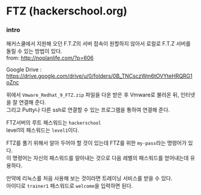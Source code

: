 # FTZ (hackerschool.org)

### intro

해커스쿨에서 지원해 오던 F.T.Z의 서버 접속이 원할하지 않아서
로컬로 F.T.Z 서버를 돌릴 수 있는 방법이 있다.  
from: http://noplanlife.com/?p=606

Google Drive : https://drive.google.com/drive/u/0/folders/0B_TNCsczWm6tOVYteHRQRG1oZnc

위에서 `Vmware_Redhat_9_FTZ.zip` 파일을 다운 받은 후 Vmware로 불러온 뒤,
인터넷을 잘 연결해 준다.  
그리고 Putty나 다른 ssh로 연결할 수 있는 프로그램을 통하여 연결해 준다.

FTZ서버의 루트 패스워드는 `hackerschool`  
level1의 패스워드는 `level1`이다.


FTZ를 풀기 위해서 알아 두어야 할 것이 있는데 FTZ를 위한 `my-pass`라는 명령어가 있다.  
이 명령어는 자신의 패스워드를 알아내는 것으로 다음 레벨의 패스워드를 얻어내는데 유용하다.

만약에 리눅스를 처음 사용해 보는 것이라면 트레이닝 서비스를 받을 수 있다.  
아이디로 `trainer1`
패스워드로 `welcome`을 입력하면 된다.